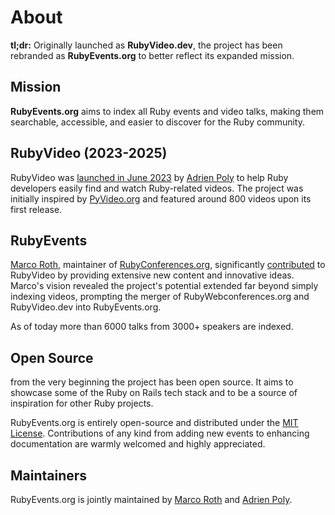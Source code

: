 # About

**tl;dr:** Originally launched as **RubyVideo.dev**, the project has been rebranded as **RubyEvents.org** to better reflect its expanded mission.

## Mission

**RubyEvents.org** aims to index all Ruby events and video talks, making them searchable, accessible, and easier to discover for the Ruby community.

## RubyVideo (2023-2025)

RubyVideo was [launched in June 2023](https://x.com/adrienpoly/status/1669944383049801730) by [Adrien Poly](https://github.com/adrienpoly) to help Ruby developers easily find and watch Ruby-related videos. The project was initially inspired by [PyVideo.org](https://pyvideo.org/) and featured around 800 videos upon its first release.

## RubyEvents

[Marco Roth](https://github.com/marcoroth), maintainer of [RubyConferences.org](https://rubyconferences.org/), significantly [contributed](https://github.com/adrienpoly/rubyvideo/graphs/contributors) to RubyVideo by providing extensive new content and innovative ideas. Marco's vision revealed the project's potential extended far beyond simply indexing videos, prompting the merger of RubyWebconferences.org and RubyVideo.dev into RubyEvents.org.

As of today more than 6000 talks from 3000+ speakers are indexed.

## Open Source

from the very beginning the project has been open source. It aims to showcase some of the Ruby on Rails tech stack and to be a source of inspiration for other Ruby projects.

RubyEvents.org is entirely open-source and distributed under the [MIT License](https://opensource.org/licenses/MIT). Contributions of any kind from adding new events to enhancing documentation are warmly welcomed and highly appreciated.

## Maintainers

RubyEvents.org is jointly maintained by [Marco Roth](https://github.com/marcoroth) and [Adrien Poly](https://github.com/adrienpoly).
